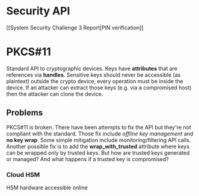 # Security API
[[System Security Challenge 3 Report|PIN verification]]
# PKCS\#11
Standard API to cryptographic devices.
Keys have **attributes** that are references via **handles**.
Sensitive keys should never be accessible (as plaintext) outside the crypto device, every operation must be inside the device.
If an attacker can extract those keys (e.g. via a compromised host) then the attacker can clone the device.
## Problems
PKCS\#11 is broken.
There have been attempts to fix the API but they're not compliant with the standard. Those fix include *offline key management* and **no key wrap**.
Some simple mitigation include monitoring/filtering API calls.
Another possible fix is to add the **wrap_with_trusted** attribute where keys can be wrapped only by trusted keys. But how are trusted keys generated or managed? And what happens if a trusted key is compromised?
### Cloud HSM
HSM hardware accessible online